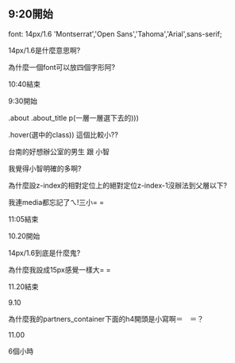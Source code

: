 9:20開始
---
font: 14px/1.6 'Montserrat','Open Sans','Tahoma','Arial',sans-serif;

14px/1.6是什麼意思啊?

為什麼一個font可以放四個字形阿?

10:40結束

9:30開始

.about .about_title p(一層一層選下去的)))

.hover(選中的class))  這個比較小??

台南的好想辦公室的男生
跟
小智

我覺得小智明確的多啊?

為什麼設z-index的相對定位上的絕對定位z-index-1沒辦法到父層以下?

我連media都忘記了ㄟ!三小= =

11:05結束

10.20開始

14px/1.6到底是什麼鬼?

為什麼我設成15px感覺一樣大= =

11.20結束

9.10

為什麼我的partners_container下面的h4開頭是小寫啊＝　＝？

11.00

6個小時